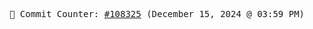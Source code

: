 <p align="center">
    <samp>
        📮 Commit Counter: <a href="https://github.com/Javascript-void0/Javascript-void0/commits/main">#108325</a> (December 15, 2024 @ 03:59 PM)
    </samp>
</p>